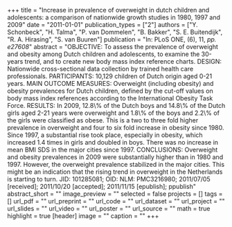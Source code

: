 +++
title = "Increase in prevalence of overweight in dutch children and adolescents: a comparison of nationwide growth studies in 1980, 1997 and 2009"
date = "2011-01-01"
publication_types = ["2"]
authors = ["Y. Schonbeck", "H. Talma", "P. van Dommelen", "B. Bakker", "S. E. Buitendijk", "R. A. Hirasing", "S. van Buuren"]
publication = "In: PLoS ONE, (6), 11, _pp. e27608_"
abstract = "OBJECTIVE: To assess the prevalence of overweight and obesity among Dutch children and adolescents, to examine the 30-years trend, and to create new body mass index reference charts. DESIGN: Nationwide cross-sectional data collection by trained health care professionals. PARTICIPANTS: 10,129 children of Dutch origin aged 0-21 years. MAIN OUTCOME MEASURES: Overweight (including obesity) and obesity prevalences for Dutch children, defined by the cut-off values on body mass index references according to the International Obesity Task Force. RESULTS: In 2009, 12.8\\% of the Dutch boys and 14.8\\% of the Dutch girls aged 2-21 years were overweight and 1.8\\% of the boys and 2.2\\% of the girls were classified as obese. This is a two to three fold higher prevalence in overweight and four to six fold increase in obesity since 1980. Since 1997, a substantial rise took place, especially in obesity, which increased 1.4 times in girls and doubled in boys. There was no increase in mean BMI SDS in the major cities since 1997. CONCLUSIONS: Overweight and obesity prevalences in 2009 were substantially higher than in 1980 and 1997. However, the overweight prevalence stabilized in the major cities. This might be an indication that the rising trend in overweight in the Netherlands is starting to turn. JID: 101285081; OID: NLM: PMC3216980; 2011/07/05 [received]; 2011/10/20 [accepted]; 2011/11/15 [epublish]; ppublish"
abstract_short = ""
image_preview = ""
selected = false
projects = []
tags = []
url_pdf = ""
url_preprint = ""
url_code = ""
url_dataset = ""
url_project = ""
url_slides = ""
url_video = ""
url_poster = ""
url_source = ""
math = true
highlight = true
[header]
image = ""
caption = ""
+++
